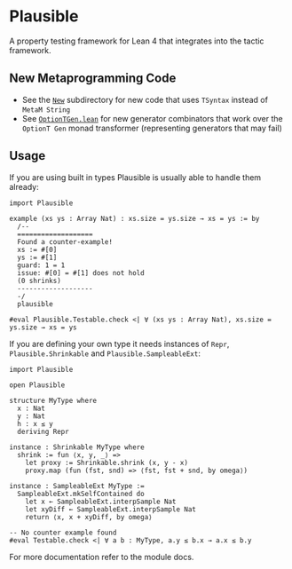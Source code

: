 # Plausible
A property testing framework for Lean 4 that integrates into the tactic framework.

## New Metaprogramming Code
- See the [`New`](./Plausible/New/) subdirectory for new code that uses `TSyntax` instead of `MetaM String` 
- See [`OptionTGen.lean`](./Plausible/New/OptionTGen.lean) for new generator combinators that work over the `OptionT Gen` monad transformer (representing generators that may fail)

## Usage
If you are using built in types Plausible is usually able to handle them already:
```lean
import Plausible

example (xs ys : Array Nat) : xs.size = ys.size → xs = ys := by
  /--
  ===================
  Found a counter-example!
  xs := #[0]
  ys := #[1]
  guard: 1 = 1
  issue: #[0] = #[1] does not hold
  (0 shrinks)
  -------------------
  -/
  plausible

#eval Plausible.Testable.check <| ∀ (xs ys : Array Nat), xs.size = ys.size → xs = ys
```

If you are defining your own type it needs instances of `Repr`, `Plausible.Shrinkable` and
`Plausible.SampleableExt`:
```lean
import Plausible

open Plausible

structure MyType where
  x : Nat
  y : Nat
  h : x ≤ y
  deriving Repr

instance : Shrinkable MyType where
  shrink := fun ⟨x, y, _⟩ =>
    let proxy := Shrinkable.shrink (x, y - x)
    proxy.map (fun (fst, snd) => ⟨fst, fst + snd, by omega⟩)

instance : SampleableExt MyType :=
  SampleableExt.mkSelfContained do
    let x ← SampleableExt.interpSample Nat
    let xyDiff ← SampleableExt.interpSample Nat
    return ⟨x, x + xyDiff, by omega⟩

-- No counter example found
#eval Testable.check <| ∀ a b : MyType, a.y ≤ b.x → a.x ≤ b.y
```
For more documentation refer to the module docs.
